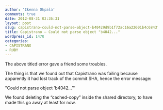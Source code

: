 ```yaml
---
author: 'Ikenna Okpala'
comments: true
date: 2012-08-31 02:36:31
layout: post
slug: capistrano-could-not-parse-object-b40429d9b1f72ac16a22601b4c6843ff24a74e6f
title: Capistrano – Could not parse object "b4042..."
wordpress_id: 1470
categories:
- CAPISTRANO
- RUBY
---
```


The above titled error gave a friend some troubles.

The thing is that we found out that Capistrano was failing because apparently it had lost track of the commit SHA, hence the error message:

<!--more-->

"Could not parse object ’b4042...′"

We found deleting the “cached-copy” inside the shared directory, to have made this go away at least for now.

 
